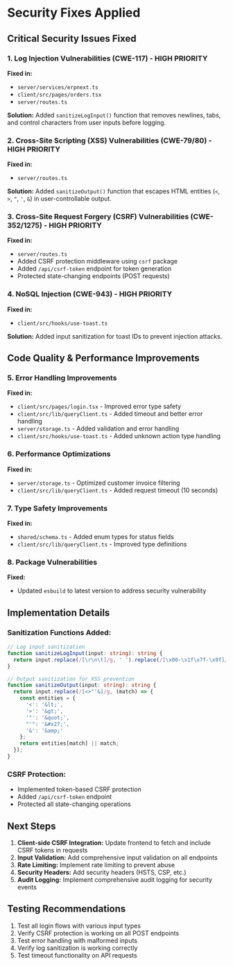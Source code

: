 # Security Fixes Applied

## Critical Security Issues Fixed

### 1. Log Injection Vulnerabilities (CWE-117) - HIGH PRIORITY
**Fixed in:**
- `server/services/erpnext.ts`
- `client/src/pages/orders.tsx`
- `server/routes.ts`

**Solution:** Added `sanitizeLogInput()` function that removes newlines, tabs, and control characters from user inputs before logging.

### 2. Cross-Site Scripting (XSS) Vulnerabilities (CWE-79/80) - HIGH PRIORITY
**Fixed in:**
- `server/routes.ts`

**Solution:** Added `sanitizeOutput()` function that escapes HTML entities (`<`, `>`, `"`, `'`, `&`) in user-controllable output.

### 3. Cross-Site Request Forgery (CSRF) Vulnerabilities (CWE-352/1275) - HIGH PRIORITY
**Fixed in:**
- `server/routes.ts`
- Added CSRF protection middleware using `csrf` package
- Added `/api/csrf-token` endpoint for token generation
- Protected state-changing endpoints (POST requests)

### 4. NoSQL Injection (CWE-943) - HIGH PRIORITY
**Fixed in:**
- `client/src/hooks/use-toast.ts`

**Solution:** Added input sanitization for toast IDs to prevent injection attacks.

## Code Quality & Performance Improvements

### 5. Error Handling Improvements
**Fixed in:**
- `client/src/pages/login.tsx` - Improved error type safety
- `client/src/lib/queryClient.ts` - Added timeout and better error handling
- `server/storage.ts` - Added validation and error handling
- `client/src/hooks/use-toast.ts` - Added unknown action type handling

### 6. Performance Optimizations
**Fixed in:**
- `server/storage.ts` - Optimized customer invoice filtering
- `client/src/lib/queryClient.ts` - Added request timeout (10 seconds)

### 7. Type Safety Improvements
**Fixed in:**
- `shared/schema.ts` - Added enum types for status fields
- `client/src/lib/queryClient.ts` - Improved type definitions

### 8. Package Vulnerabilities
**Fixed:**
- Updated `esbuild` to latest version to address security vulnerability

## Implementation Details

### Sanitization Functions Added:

```typescript
// Log input sanitization
function sanitizeLogInput(input: string): string {
  return input.replace(/[\r\n\t]/g, ' ').replace(/[\x00-\x1f\x7f-\x9f]/g, '');
}

// Output sanitization for XSS prevention
function sanitizeOutput(input: string): string {
  return input.replace(/[<>"'&]/g, (match) => {
    const entities = {
      '<': '&lt;',
      '>': '&gt;',
      '"': '&quot;',
      "'": '&#x27;',
      '&': '&amp;'
    };
    return entities[match] || match;
  });
}
```

### CSRF Protection:
- Implemented token-based CSRF protection
- Added `/api/csrf-token` endpoint
- Protected all state-changing operations

## Next Steps

1. **Client-side CSRF Integration:** Update frontend to fetch and include CSRF tokens in requests
2. **Input Validation:** Add comprehensive input validation on all endpoints
3. **Rate Limiting:** Implement rate limiting to prevent abuse
4. **Security Headers:** Add security headers (HSTS, CSP, etc.)
5. **Audit Logging:** Implement comprehensive audit logging for security events

## Testing Recommendations

1. Test all login flows with various input types
2. Verify CSRF protection is working on all POST endpoints
3. Test error handling with malformed inputs
4. Verify log sanitization is working correctly
5. Test timeout functionality on API requests